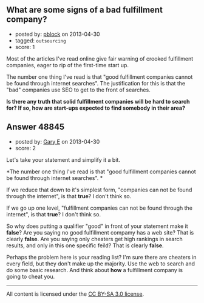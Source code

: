 ## What are some signs of a bad fulfillment company?

- posted by: [pblock](https://stackexchange.com/users/-1/25992-pblock) on 2013-04-30
- tagged: `outsourcing`
- score: 1

Most of the articles I've read online give fair warning of crooked fulfillment companies, eager to rip of the first-time start up. 

The number one thing I've read is that "good fulfillment companies cannot be found through internet searches". The justification for this is that the "bad" companies use SEO to get to the front of searches. 

**Is there any truth that solid fulfillment companies will be hard to search for? If so, how are start-ups expected to find somebody in their area?**


## Answer 48845

- posted by: [Gary E](https://stackexchange.com/users/-1/2587-gary-e) on 2013-04-30
- score: 2

Let's take your statement and simplify it a bit.

*The number one thing I've read is that "good fulfillment companies cannot be found through internet searches". *

If we reduce that down to it's simplest form, "companies can not be found through the internet", is that **true**? I don't think so.

If we go up one level, "fulfillment companies can not be found through the internet", is that **true**? I don't think so.

So why does putting a qualifier "good" in front of your statement make it **false**? Are you saying no good fulfillment compamy has a web site? That is clearly **false**. Are you saying only cheaters get high rankings in search results, and only in this one specific feild? That is clearly **false**.

Perhaps the problem here is your reading list? I'm sure there are cheaters in every field, but they don't make up the majority. Use the web to search and do some basic research.  And think about **how** a fulfillment company is going to cheat you.








---

All content is licensed under the [CC BY-SA 3.0 license](https://creativecommons.org/licenses/by-sa/3.0/).

